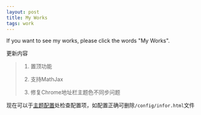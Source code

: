 ```yaml
---
layout: post
title: My Works
tags: work
---
```


If you want to see my works, please click the words "My Works".

更新内容
> 1. 置顶功能
>
> 2. 支持MathJax
>
> 3. 修复Chrome地址栏主题色不同步问题

现在可以于[主题配置](/config/infor.html)处检查配置项，如配置正确可删除`/config/infor.html`文件
